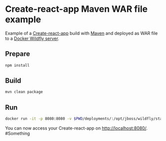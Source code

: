 # Create-react-app Maven WAR file example

Example of a [Create-react-app](https://github.com/facebook/create-react-app) build with [Maven](https://maven.apache.org/index.html) and deployed as WAR file to a [Docker Wildfly server](https://hub.docker.com/r/jboss/wildfly/).

## Prepare

```bash
npm install
```

## Build

```bash
mvn clean package
```

## Run

```bash
docker run -it -p 8080:8080 -v $PWD/deployments/:/opt/jboss/wildfly/standalone/deployments/ jboss/wildfly
```

You can now access your Create-react-app on [http://localhost:8080/](http://localhost:8080/create-react-app-example-1.0-SNAPSHOT/index.html).
#Something


